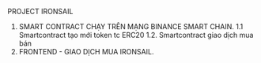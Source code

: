 PROJECT IRONSAIL 
1. SMART CONTRACT CHẠY TRÊN MẠNG BINANCE SMART CHAIN.
 1.1 Smartcontract tạo mới token tc ERC20 
 1.2. Smartcontract giao dịch mua bán 
4. FRONTEND - GIAO DỊCH MUA IRONSAIL.
